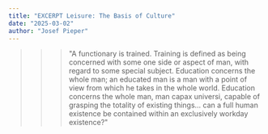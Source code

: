 ```yaml
---
title: "EXCERPT Leisure: The Basis of Culture"
date: "2025-03-02"
author: "Josef Pieper"
---
```


>>> "A functionary is trained. Training is defined as being concerned with some one side or aspect of man, 
>>> with regard to some special subject. Education concerns the whole man; an educated man is a man with a 
>>> point of view from which he takes in the whole world. Education concerns the whole man, man capax universi, 
>>> capable of grasping the totality of existing things... can a full human existence be contained within an 
>>> exclusively workday existence?"